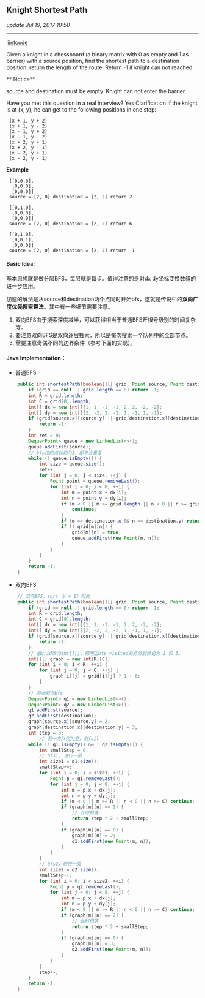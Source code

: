## Knight Shortest Path
_update Jul 19, 2017 10:50_

---
[liintcode](http://www.lintcode.com/en/problem/knight-shortest-path/)

Given a knight in a chessboard (a binary matrix with 0 as empty and 1 as barrier) with a source position, find the shortest path to a destination position, return the length of the route. 
Return -1 if knight can not reached.

** Notice**

source and destination must be empty.
Knight can not enter the barrier.

Have you met this question in a real interview? Yes
Clarification
If the knight is at (x, y), he can get to the following positions in one step:

     (x + 1, y + 2)
     (x + 1, y - 2)
     (x - 1, y + 2)
     (x - 1, y - 2)
     (x + 2, y + 1)
     (x + 2, y - 1)
     (x - 2, y + 1)
     (x - 2, y - 1)
**Example**

     [[0,0,0],
      [0,0,0],
      [0,0,0]]
     source = [2, 0] destination = [2, 2] return 2
     
     [[0,1,0],
      [0,0,0],
      [0,0,0]]
     source = [2, 0] destination = [2, 2] return 6
     
     [[0,1,0],
      [0,0,1],
      [0,0,0]]
     source = [2, 0] destination = [2, 2] return -1
     
#### Basic Idea:
基本思想就是做分层BFS，每层就是每步。值得注意的是对dx dy坐标变换数组的进一步应用。

加速的解法是从source和destination两个点同时开始bfs，这就是传说中的**双向广度优先搜索算法**。其中有一些细节需要注意。
1.  双向BFS由于搜索深度减半，可以获得相当于普通BFS开根号级别的时间复杂度。
2.  要注意双向BFS是双向逐层搜索，所以是每次搜索一个队列中的全部节点。
3.  需要注意奇偶不同的边界条件（参考下面的实现）。

#### Java Implementation：
*  普通BFS
```java
    public int shortestPath(boolean[][] grid, Point source, Point destination) {
        if (grid == null || grid.length == 0) return -1;
        int R = grid.length;
        int C = grid[0].length;
        int[] dx = new int[]{1, 1, -1, -1, 2, 2, -2, -2};
        int[] dy = new int[]{2, -2, 2, -2, 1, -1, 1, -1};
        if (grid[source.x][source.y] || grid[destination.x][destination.y]) {
            return -1;
        }
        int ret = 0;
        Deque<Point> queue = new LinkedList<>();
        queue.addFirst(source);
        // bfs过的点标记为1，即不会重复
        while (! queue.isEmpty()) {
            int size = queue.size();
            ret++;
            for (int j = 0; j < size; ++j) {
                Point point = queue.removeLast();
                for (int i = 0; i < 8; ++i) {
                    int m = point.x + dx[i];
                    int n = point.y + dy[i];
                    if (m < 0 || m >= grid.length || n < 0 || n >= grid[0].length) {
                        continue;
                    }
                    if (m == destination.x && n == destination.y) return ret; 
                    if (! grid[m][n]) {
                        grid[m][n] = true;
                        queue.addFirst(new Point(m, n));
                    }
                }
            }
        }
        return -1;
    }
```

*  双向BFS
```java
    // 双向BFS，sqrt（V + E）时间
    public int shortestPath(boolean[][] grid, Point source, Point destination) {
        if (grid == null || grid.length == 0) return -1;
        int R = grid.length;
        int C = grid[0].length;
        int[] dx = new int[]{1, 1, -1, -1, 2, 2, -2, -2};
        int[] dy = new int[]{2, -2, 2, -2, 1, -1, 1, -1};
        if (grid[source.x][source.y] || grid[destination.x][destination.y]) {
            return -1;
        } 
        // 把grid改为int[][]，把两边bfs visited的点分别标记为 2 和 3。
        int[][] graph = new int[R][C];
        for (int i = 0; i < R; ++i) {
            for (int j = 0; j < C; ++j) {
                graph[i][j] = grid[i][j] ? 1 : 0;
            }
        }
        // 开始双向bfs
        Deque<Point> q1 = new LinkedList<>();
        Deque<Point> q2 = new LinkedList<>();
        q1.addFirst(source);
        q2.addFirst(destination);
        graph[source.x][source.y] = 2;
        graph[destination.x][destination.y] = 3;
        int step = 0;
            // 若一方队列为空，则fail
        while (! q1.isEmpty() && ! q2.isEmpty()) {
            int smallStep = 0;
            // bfs1, 进行一层
            int size1 = q1.size();
            smallStep++;
            for (int i = 0; i < size1; ++i) {
                Point p = q1.removeLast();
                for (int j = 0; j < 8; ++j) {
                    int m = p.x + dx[j];
                    int n = p.y + dy[j];
                    if (m < 0 || m >= R || n < 0 || n >= C) continue;
                    if (graph[m][n] == 3) {
                        // 此时相遇
                        return step * 2 + smallStep;
                    }
                    if (graph[m][n] == 0) {
                        graph[m][n] = 2;
                        q1.addFirst(new Point(m, n));
                    }
                }
            }
            // bfs2，进行一层
            int size2 = q2.size();
            smallStep++;
            for (int i = 0; i < size2; ++i) {
                Point p = q2.removeLast();
                for (int j = 0; j < 8; ++j) {
                    int m = p.x + dx[j];
                    int n = p.y + dy[j];
                    if (m < 0 || m >= R || n < 0 || n >= C) continue;
                    if (graph[m][n] == 2) {
                        // 此时相遇
                        return step * 2 + smallStep;
                    }
                    if (graph[m][n] == 0) {
                        graph[m][n] = 3;
                        q2.addFirst(new Point(m, n));
                    }
                }
            }
            step++;
        }
        return -1;
    }
```